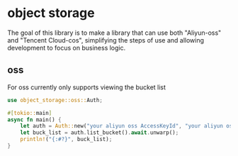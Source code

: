 # object storage

The goal of this library is to make a library that can use both "Aliyun-oss" and "Tencent Cloud-cos", simplifying the steps of use and allowing development to focus on business logic.

## oss

For oss currently only supports viewing the bucket list

```rust
use object_storage::oss::Auth;

#[tokio::main]
async fn main() {
    let auth = Auth::new("your aliyun oss AccessKeyId", "your aliyun oss AccessKeySecret").await;
    let buck_list = auth.list_bucket().await.unwarp();
    println!("{:#?}", buck_list);
}
```
